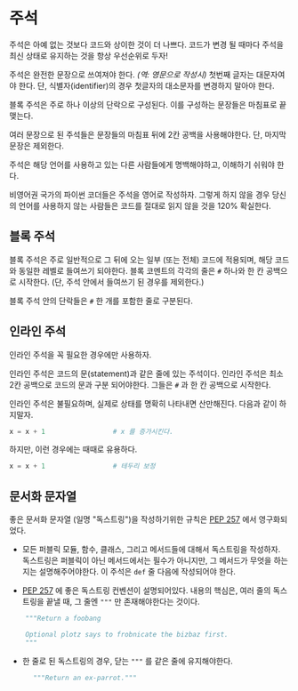 # 주석

주석은 아예 없는 것보다 코드와 상이한 것이 더 나쁘다.
코드가 변경 될 때마다 주석을 최신 상태로 유지하는 것을 항상
우선순위로 두자!

주석은 완전한 문장으로 쓰여져야 한다.
*(역: 영문으로 작성시)* 첫번째 글자는 대문자여야 한다.
단, 식별자(identifier)의 경우 첫글자의 대소문자를 변경하지 말아야 한다.

블록 주석은 주로 하나 이상의 단락으로 구성된다.
이를 구성하는 문장들은 마침표로 끝맺는다.

여러 문장으로 된 주석들은 문장들의 마침표 뒤에 2칸 공백을 사용해야한다.
단, 마지막 문장은 제외한다.

주석은 해당 언어를 사용하고 있는 다른 사람들에게 명백해야하고,
이해하기 쉬워야 한다.

비영어권 국가의 파이썬 코더들은 주석을 영어로 작성하자.
그렇게 하지 않을 경우 당신의 언어를 사용하지 않는 사람들은 코드를 절대로 읽지 않을 것을
120% 확실한다.

## 블록 주석

블록 주석은 주로 일반적으로 그 뒤에 오는 일부 (또는 전체) 코드에 적용되며,
해당 코드와 동일한 레벨로 들여쓰기 되야한다.
블록 코멘트의 각각의 줄은 `#` 하나와 한 칸 공백으로 시작한다.
(단, 주석 안에서 들여쓰기 된 경우를 제외한다.)

블록 주석 안의 단락들은 `#` 한 개를 포함한 줄로 구분된다.

## 인라인 주석

인라인 주석을 꼭 필요한 경우에만 사용하자.

인라인 주석은 코드의 문(statement)과 같은 줄에 있는 주석이다.
인라인 주석은 최소 2칸 공백으로 코드의 문과 구분 되어야한다.
그들은 `#` 과 한 칸 공백으로 시작한다.

인라인 주석은 불필요하며, 실제로 상태를 명확히 나타내면 산만해진다. 다음과 같이 하지말자.

```python
x = x + 1                 # x 를 증가시킨다.
```

하지만, 이런 경우에는 때때로 유용하다.

```python
x = x + 1                 # 테두리 보정
```

## 문서화 문자열

좋은 문서화 문자열 (일명 "독스트링")을 작성하기위한 규칙은
[PEP 257](https://www.python.org/dev/peps/pep-0257/)
에서 영구화되었다.

- 모든 퍼블릭 모듈, 함수, 클래스, 그리고 메서드들에 대해서 독스트링을 작성하자.
  독스트링은 퍼블릭이 아닌 메서드에서는 필수가 아니지만,
  그 메서드가 무엇을 하는지는 설명해주어야한다.
  이 주석은 `def` 줄 다음에 작성되어야 한다.

- [PEP 257](https://www.python.org/dev/peps/pep-0257/)
  에 좋은 독스트링 컨벤션이 설명되어있다. 내용의 핵심은, 여러 줄의 독스트링을 끝낼 때,
  그 줄엔  `"""` 만 존재해야한다는 것이다.

```python
    """Return a foobang

    Optional plotz says to frobnicate the bizbaz first.
    """
```

- 한 줄로 된 독스트링의 경우, 닫는 ``"""`` 를 같은 줄에 유지해야한다.

```python
      """Return an ex-parrot."""
```
